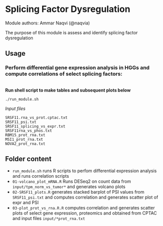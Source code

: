 # Splicing Factor Dysregulation

Module authors: Ammar Naqvi (@naqvia)

The purpose of this module is assess and identify splicing factor dysregulation

## Usage
### Perform differential gene expression analysis in HGGs and compute correlations of select splicing factors:
<br>**Run shell script to make tables and subsequent plots below**
```
./run_module.sh
```

*Input files*
```
SRSF11.rna_vs_prot.cptac.txt
SRSF11_psi.txt
SRSF11_splicing_vs_expr.txt
SRSF11rna_vs_phos.txt
RBM15_prot_rna.txt
MSI1_prot_rna.txt
NOVA2_prot_rna.txt
```

## Folder content
* `run_module.sh` runs R scripts to perfom differential expression analysis and runs correlation scripts
* `01-volcano_plot_mRNA.R` Runs DESeq2 on count data from `input/tpm_norm_vs_tumor*` and generates volcano plots
* `02-SRSF11_plots.R` generates stacked barplot of PSI values from `SRSF11_psi.txt` and computes correlation and generates scatter plot of expr and PSI
* `03-plot_prot_vs_rna.R.R` computes correlation and generates scatter plots of select gene expression, proteomics and obtained from CPTAC and input files `input/*prot_rna.txt`

